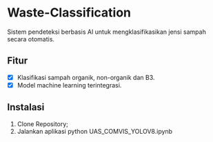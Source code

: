 # Waste-Classification
Sistem pendeteksi berbasis AI untuk mengklasifikasikan jensi sampah secara otomatis. 


## Fitur 
- [x] Klasifikasi sampah organik, non-organik dan B3.
- [x] Model machine learning terintegrasi.

## Instalasi 
1. Clone Repository;
2. Jalankan aplikasi python UAS_COMVIS_YOLOV8.ipynb


